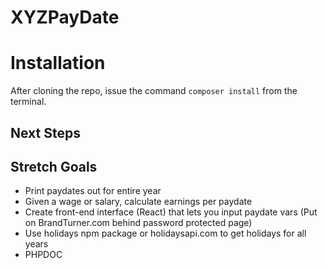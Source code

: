 # XYZPayDate

# Installation
After cloning the repo, issue the command `composer install` from the terminal.

## Next Steps
 Stretch Goals
   --------------
   - Print paydates out for entire year
   - Given a wage or salary, calculate earnings per paydate
   - Create front-end interface (React) that lets you input paydate vars (Put on BrandTurner.com behind password protected page)
   - Use holidays npm package or holidaysapi.com to get holidays for all years
   - PHPDOC
